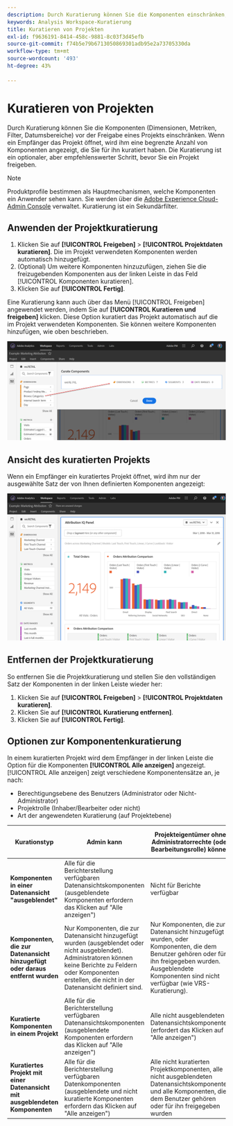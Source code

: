 ```yaml
---
description: Durch Kuratierung können Sie die Komponenten einschränken, bevor Sie ein Projekt freigeben.
keywords: Analysis Workspace-Kuratierung
title: Kuratieren von Projekten
exl-id: f9636191-8414-458c-9881-8c03f3d45efb
source-git-commit: f74b5e79b6713050869301adb95e2a73705330da
workflow-type: tm+mt
source-wordcount: '493'
ht-degree: 43%

---
```


# Kuratieren von Projekten

Durch Kuratierung können Sie die Komponenten (Dimensionen, Metriken, Filter, Datumsbereiche) vor der Freigabe eines Projekts einschränken. Wenn ein Empfänger das Projekt öffnet, wird ihm eine begrenzte Anzahl von Komponenten angezeigt, die Sie für ihn kuratiert haben. Die Kuratierung ist ein optionaler, aber empfehlenswerter Schritt, bevor Sie ein Projekt freigeben.

>[!NOTE]
> Produktprofile bestimmen als Hauptmechanismen, welche Komponenten ein Anwender sehen kann. Sie werden über die [Adobe Experience Cloud-Admin Console](https://experienceleague.adobe.com/docs/core-services/interface/manage-users-and-products/admin-getting-started.html) verwaltet. Kuratierung ist ein Sekundärfilter.

## Anwenden der Projektkuratierung

1. Klicken Sie auf **[!UICONTROL Freigeben]** > **[!UICONTROL Projektdaten kuratieren]**.
Die im Projekt verwendeten Komponenten werden automatisch hinzugefügt.
1. (Optional) Um weitere Komponenten hinzuzufügen, ziehen Sie die freizugebenden Komponenten aus der linken Leiste in das Feld [!UICONTROL Komponenten kuratieren].
1. Klicken Sie auf **[!UICONTROL Fertig]**.

Eine Kuratierung kann auch über das Menü [!UICONTROL Freigeben] angewendet werden, indem Sie auf **[!UICONTROL Kuratieren und freigeben]** klicken. Diese Option kuratiert das Projekt automatisch auf die im Projekt verwendeten Komponenten. Sie können weitere Komponenten hinzufügen, wie oben beschrieben.

![](assets/curation-field.png)

## Ansicht des kuratierten Projekts

Wenn ein Empfänger ein kuratiertes Projekt öffnet, wird ihm nur der ausgewählte Satz der von Ihnen definierten Komponenten angezeigt:

![](assets/curate-project.png)

## Entfernen der Projektkuratierung

So entfernen Sie die Projektkuratierung und stellen Sie den vollständigen Satz der Komponenten in der linken Leiste wieder her:

1. Klicken Sie auf **[!UICONTROL Freigeben]** > **[!UICONTROL Projektdaten kuratieren]**.
1. Klicken Sie auf **[!UICONTROL Kuratierung entfernen]**.
1. Klicken Sie auf **[!UICONTROL Fertig]**.

## Optionen zur Komponentenkuratierung

In einem kuratierten Projekt wird dem Empfänger in der linken Leiste die Option für die Komponenten **[!UICONTROL Alle anzeigen]** angezeigt. [!UICONTROL Alle anzeigen] zeigt verschiedene Komponentensätze an, je nach:

* Berechtigungsebene des Benutzers (Administrator oder Nicht-Administrator)
* Projektrolle (Inhaber/Bearbeiter oder nicht)
* Art der angewendeten Kuratierung (auf Projektebene)

| Kurationstyp | Admin kann | Projekteigentümer ohne Administratorrechte (oder Bearbeitungsrolle) können | Duplizierte Rollen ohne Administratorrechte können |
| --- | --- | --- | --- |
| **Komponenten in einer Datenansicht &quot;ausgeblendet&quot;** | Alle für die Berichterstellung verfügbaren Datenansichtskomponenten (ausgeblendete Komponenten erfordern das Klicken auf &quot;Alle anzeigen&quot;) | Nicht für Berichte verfügbar | Nicht für Berichte verfügbar |
| **Komponenten, die zur Datenansicht hinzugefügt oder daraus entfernt wurden** | Nur Komponenten, die zur Datenansicht hinzugefügt wurden (ausgeblendet oder nicht ausgeblendet). Administratoren können keine Berichte zu Feldern oder Komponenten erstellen, die nicht in der Datenansicht definiert sind. | Nur Komponenten, die zur Datenansicht hinzugefügt wurden, oder Komponenten, die dem Benutzer gehören oder für ihn freigegeben wurden. Ausgeblendete Komponenten sind nicht verfügbar (wie VRS-Kuratierung). | Nur Komponenten, die zum DV hinzugefügt wurden, sind nicht ausgeblendet und wurden in die Projektkuratierung aufgenommen. |
| **Kuratierte Komponenten in einem Projekt** | Alle für die Berichterstellung verfügbaren Datenansichtskomponenten (ausgeblendete Komponenten erfordern das Klicken auf &quot;Alle anzeigen&quot;) | Alle nicht ausgeblendeten Datenansichtskomponenten (erfordert das Klicken auf &quot;Alle anzeigen&quot;) | Nur kuratierte Komponenten sowie alle Komponenten, die dem Benutzer gehören oder für ihn freigegeben wurden |
| **Kuratiertes Projekt mit einer Datenansicht mit ausgeblendeten Komponenten** | Alle für die Berichterstellung verfügbaren Datenkomponenten (ausgeblendete und nicht kuratierte Komponenten erfordern das Klicken auf &quot;Alle anzeigen&quot;) | Alle nicht kuratierten Projektkomponenten, alle nicht ausgeblendeten Datenansichtskomponenten und alle Komponenten, die dem Benutzer gehören oder für ihn freigegeben wurden | Nur kuratierte Komponenten sowie alle Komponenten, die dem Benutzer gehören oder für ihn freigegeben wurden |
